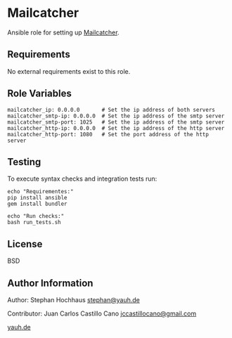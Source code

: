 # Mailcatcher
Ansible role for setting up [Mailcatcher](http://mailcatcher.me). 

## Requirements
No external requirements exist to this role.

## Role Variables

```
mailcatcher_ip: 0.0.0.0       # Set the ip address of both servers
mailcatcher_smtp-ip: 0.0.0.0  # Set the ip address of the smtp server
mailcatcher_smtp-port: 1025   # Set the ip address of the smtp server
mailcatcher_http-ip: 0.0.0.0  # Set the ip address of the http server
mailcatcher_http-port: 1080   # Set the port address of the http server
```

## Testing

To execute syntax checks and integration tests run:

```
echo "Requirementes:"
pip install ansible
gem install bundler

echo "Run checks:"
bash run_tests.sh
```

## License
BSD

## Author Information
Author: Stephan Hochhaus [stephan@yauh.de](mailto:stephan@yauh.de)

Contributor: Juan Carlos Castillo Cano
[jccastillocano@gmail.com](mailto:jccastillocano@gmail.com)

[yauh.de](http://yauh.de)
